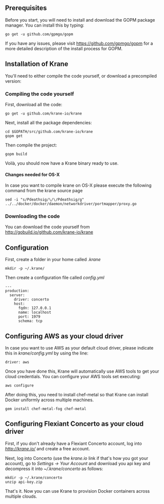 ## Prerequisites

Before you start, you will need to install and download the GOPM package manager. You can install this by typing:

    go get -u github.com/gpmgo/gopm

If you have any issues, please visit https://github.com/gpmgo/gopm for a more detailed description of the install process for GOPM.

## Installation of Krane

You'll need to either compile the code yourself, or download a precompiled version:

### Compiling the code yourself

First, download all the code:

    go get -u github.com/krane-io/krane

Next, install all the package dependencies:

    cd $GOPATH/src/github.com/krane-io/krane
    gopm get
    
Then compile the project:
    
    gopm build
    
Voilà, you should now have a Krane binary ready to use.

#### Changes needed for OS-X

In case you want to compile krane on OS-X please execute the following command from the krane source page

    sed -i "s/Pdeathsig/\/\/Pdeathsig/g" ../../docker/docker/daemon/networkdriver/portmapper/proxy.go

### Downloading the code

You can download the code yourself from http://gobuild.io/github.com/krane-io/krane

## Configuration

First, create a folder in your home called *.krane*

    mkdir -p ~/.krane/
    
Then create a configuration file called *config.yml*

```
--- 
production: 
  server: 
    driver: concerto
    host: 
      fqdn: 127.0.0.1
      name: localhost
      port: 1979
      schema: tcp
```
## Configuring AWS as your cloud driver

In case you want to use AWS as your default cloud driver, please indicate this in *krane/config.yml* by using the line:

    driver: aws

Once you have done this, Krane will automatically use AWS tools to get your cloud credentials. You can configure your AWS tools set executing:

    aws configure
    
After doing this, you need to install chef-metal so that Krane can install Docker uniformly across multiple machines.

    gem install chef-metal-fog chef-metal
    
## Configuring Flexiant Concerto as your cloud driver

First, if you don't already have a Flexiant Concerto account, log into *http://krane.io/* and create a free account.

Next, log into Concerto (use the *krane.io* link if that's how you got your account), go to *Settings -> Your Account* and download you api key and decompress it into *~/.krane/concerto* as follows:

    mkdir -p ~/.krane/concerto
    unzip api-key.zip

That's it. Now you can use Krane to provision Docker containers across multiple clouds.
